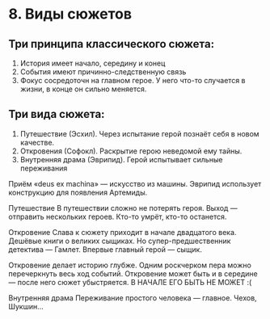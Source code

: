 # 8. Виды сюжетов

## Три принципа классического сюжета:

1.	История имеет начало, середину и конец
2.	События имеют причинно-следственную связь
3.	Фокус сосредоточн на главном герое. У него что-то случается в жизни, в конце он сильно меняется.

## Три вида сюжета:

1.	Путешествие (Эсхил). Через испытание герой познаёт себя в новом качестве.
2.	Откровения (Софокл). Раскрытие герою неведомой ему тайны.
3.	Внутренняя драма (Эврипид). Герой испытывает сильные переживания

Приём «deus ex machina» — искусство из машины. Эврипид использует конструкцию для появления Артемиды.

Путешествие
В путешествии сложно не потерять героя. Выход — отправить нескольких героев. Кто-то умрёт, кто-то останется. 

Откровение
Слава к сюжету приходит в начале двадцатого века. Дешёвые книги о великих сыщиках. Но супер-предшественник детектива — Гамлет. Впервые главный герой — сыщик.

Откровение делает историю глубже. Одним роскчерком пера можно перечеркнуть весь ход событий.  Откровение может быть и в середине — после него сюжет убыстряется. В НАЧАЛЕ ЕГО БЫТЬ НЕ МОЖЕТ :(

Внутренняя драма
Переживание простого человека — главное. Чехов, Шукшин… 
